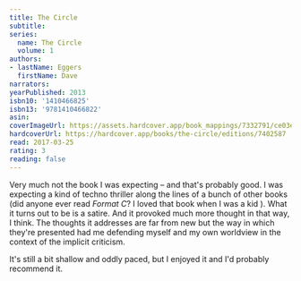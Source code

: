 ```yaml
---
title: The Circle
subtitle:
series:
  name: The Circle
  volume: 1
authors:
- lastName: Eggers
  firstName: Dave
narrators:
yearPublished: 2013
isbn10: '1410466825'
isbn13: '9781410466822'
asin:
coverImageUrl: https://assets.hardcover.app/book_mappings/7332791/ce03ec1a4173b2d95365a83ec6a602cc0139bbd7.jpeg
hardcoverUrl: https://hardcover.app/books/the-circle/editions/7402587
read: 2017-03-25
rating: 3
reading: false
---
```

Very much not the book I was expecting – and that's probably good. I was expecting a kind of techno thriller along the lines of a bunch of other books (did anyone ever read _Format C_? I loved that book when I was a kid ). What it turns out to be is a satire. And it provoked much more thought in that way, I think. The thoughts it addresses are far from new but the way in which they're presented had me defending myself and my own worldview in the context of the implicit criticism.

It's still a bit shallow and oddly paced, but I enjoyed it and I'd probably recommend it.
